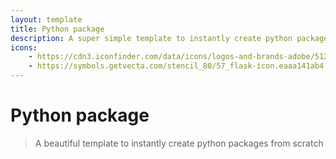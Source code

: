 ```yaml
---
layout: template
title: Python package
description: A super simple template to instantly create python packages from scratch.
icons:
    - https://cdn3.iconfinder.com/data/icons/logos-and-brands-adobe/512/267_Python-512.png
    - https://symbols.getvecta.com/stencil_80/57_flask-icon.eaaa141ab4.svg
---
```


# Python package

> A beautiful template to instantly create python packages from scratch
